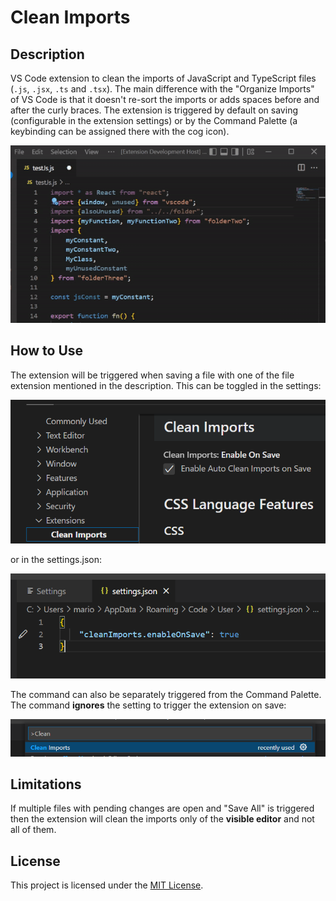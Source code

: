# Clean Imports

## Description

VS Code extension to clean the imports of JavaScript and TypeScript files (`.js`, `.jsx`, `.ts` and `.tsx`). The main difference with the "Organize Imports" of VS Code is that it doesn't re-sort the imports or adds spaces before and after the curly braces. The extension is triggered by default on saving (configurable in the extension settings) or by the Command Palette (a keybinding can be assigned there with the cog icon).

![Clean Imports](images/clean_imports.gif)

## How to Use

The extension will be triggered when saving a file with one of the file extension mentioned in the description.
This can be toggled in the settings:

![Settings Screenshot](images/settings.png)

or in the settings.json:

![Settings Screenshot](images/settings_json.png)

The command can also be separately triggered from the Command Palette. The command **ignores** the setting to trigger the extension on save:

![Settings Screenshot](images/command.png)

## Limitations

If multiple files with pending changes are open and "Save All" is triggered then the extension will clean the imports only of the **visible editor** and not all of them.

## License

This project is licensed under the [MIT License](LICENSE).